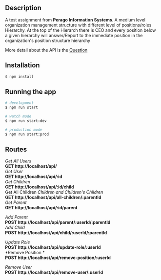 ## Description
A test assignment from **Perago Information Systems**.
A medium level organization management structure with different level of positions/roles Hierarchy. At the top of the Hierarch there is CEO and every position below a given hierarchy will answer/Report to the immediate position in the organization's position structure hierarchy

More detail about the API is the [Question](https://github.com/gitdeme/perago-nestjs-api)

## Installation

```bash
$ npm install
```

## Running the app

```bash
# development
$ npm run start

# watch mode
$ npm run start:dev

# production mode
$ npm run start:prod
```

## Routes
*Get All Users*  
    **GET http://localhost/api/**  
*Get User*  
    **GET http://localhost/api/:id**  
*Get Children*  
    **GET http://localhost/api/:id/child**  
Get All Children *Children and Children's Children*   
    **GET http://localhost/api/all-children/:parentId**   
*Get Parent*   
    **GET http://localhost/api/:id/parent**   

*Add Parent*   
    **POST http://localhost/api/parent/:userId/:parentId**   
*Add Child*   
    **POST http://localhost/api/child/:userId/:parentId**   

*Update Role*   
    **POST http://localhost/api/update-role/:userId**   
*Remove Position *  
    **POST http://localhost/api/remove-position/:userId**   

*Remove User*   
    **POST http://localhost/api/remove-user/:userId**   



